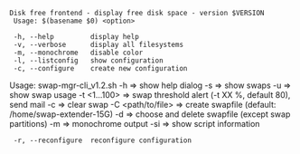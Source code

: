 
    Disk free frontend - display free disk space - version $VERSION
     Usage: $(basename $0) <option>

     -h, --help      	display help
     -v, --verbose   	display all filesystems
     -m, --monochrome	disable color
     -l, --listconfig	show configuration
     -c, --configure 	create new configuration

 Usage: swap-mgr-cli_v1.2.sh <options> 
 -h			=> show help dialog 
 -s			=> show swaps 
 -u			=> show swap usage 
 -t <1...100>		=> swap threshold alert (-t XX %, default 80), send mail
 -c			=> clear swap 
 -C <path/to/file>	=> create swapfile (default: /home/swap-extender-15G) 
 -d			=> choose and delete swapfile (except swap partitions) 
 -m			=> monochrome output 
 -si			=> show script information 






     
     -r, --reconfigure 	reconfigure configuration





